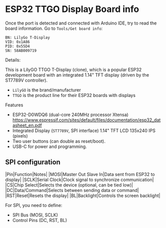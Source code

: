 # ESP32 TTGO Display Board info

Once the port is detected and connected with Arduino IDE, 
try to read the board information.
Go to `Tools/Get board info`:

```
BN: LilyGo T-Display
VID: 0x1A86
PID: 0x55D4
SN: 58AB009719
```

Details: 

This is a LilyGO TTGO T-Display (clone), which is a popular ESP32 development
board with an integrated 1.14" TFT display (driven by the ST7789V controller).

- `LilyGO` is the brand/manufacturer
- `TTGO` is the product line for their ESP32 boards with displays

Features 

- ESP32-D0WDQ6 (dual-core 240MHz processor Xtensa)
  https://www.espressif.com/sites/default/files/documentation/esp32_datasheet_en.pdf
- Integrated Display (`ST7789V`, SPI interface)
  1.14" TFT LCD 135x240 IPS (pixels)
- Two user buttons (can double as reset/boot).
- USB-C for power and programming.

## SPI configuration

|Pin|Function|Notes|
|MOSI|Master Out Slave In|Data sent from ESP32 to display|
|SCLK|Serial Clock|Clock signal to synchronize communication|
|CS|Chip Select|Selects the device (optional, can be tied low)|
|DC|Data/Command|Selects between sending data or command|
|RST|Reset|Resets the display|
|BL|Backlight|Controls the screen backlight|

For SPI, you need to define:

- SPI Bus (MOSI, SCLK)
- Control Pins (DC, RST, BL)
